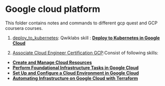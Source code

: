 # Google cloud platform

This folder contains notes and commands to different gcp quest and GCP coursera courses.

1. [deploy_to_kubernetes](deploy_to_kubernetes): Qwiklabs skill : [**Deploy to Kubernetes in Google Cloud**](https://www.qwiklabs.com/quests/116)

2. [Associate Cloud Engineer Certification GCP](ace):Consist of following skills:
+ [**Create and Manage Cloud Resources**](https://google.qwiklabs.com/quests/120)
+ [**Perform Foundational Infrastructure Tasks in Google Cloud**](https://google.qwiklabs.com/quests/118)
+ [**Set Up and Configure a Cloud Environment in Google Cloud**](https://google.qwiklabs.com/quests/119)
+ [**Automating Infrastructure on Google Cloud with Terraform**](https://google.qwiklabs.com/quests/159)